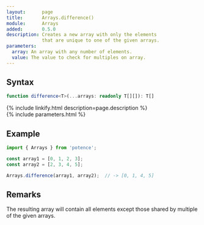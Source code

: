 ```yaml
---
layout:      page
title:       Arrays.difference()
module:      Arrays
added:       0.5.0
description: Creates a new array with only the elements
             that are unique to one of the given arrays.
parameters:
  array: An array with any number of elements.
  value: The value to check for multiples on array.
---
```

## Syntax

```ts
function difference<T>(...arrays: readonly T[][]): T[]
```

<div class="description">{% include linkify.html description=page.description %}</div>
{% include parameters.html %}

## Example

```ts
import { Arrays } from 'potence';

const array1 = [0, 1, 2, 3];
const array2 = [2, 3, 4, 5];

Arrays.difference(array1, array2);  // -> [0, 1, 4, 5]
```

## Remarks

The resulting array will contain all elements except those shared by multiple of the given arrays.
